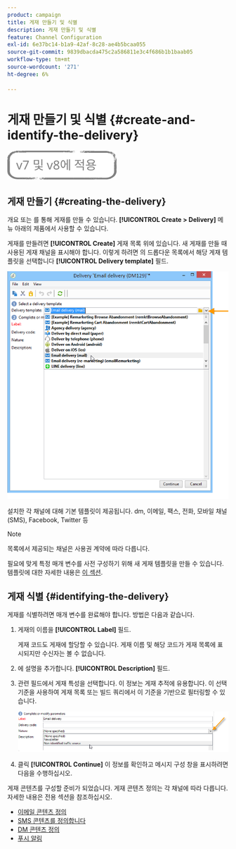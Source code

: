 ```yaml
---
product: campaign
title: 게재 만들기 및 식별
description: 게재 만들기 및 식별
feature: Channel Configuration
exl-id: 6e37bc14-b1a9-42af-8c28-ae4b5bcaa055
source-git-commit: 9839dbacda475c2a586811e3c4f686b1b1baab05
workflow-type: tm+mt
source-wordcount: '271'
ht-degree: 6%

---
```


# 게재 만들기 및 식별 {#create-and-identify-the-delivery}

![](../../assets/common.svg)

## 게재 만들기 {#creating-the-delivery}

개요 또는 를 통해 게재를 만들 수 있습니다. **[!UICONTROL Create > Delivery]** 메뉴 아래의 제품에서 사용할 수 있습니다.


게재를 만들려면 **[!UICONTROL Create]** 게재 목록 위에 있습니다. 새 게재를 만들 때 사용된 게재 채널을 표시해야 합니다. 이렇게 하려면 의 드롭다운 목록에서 해당 게재 템플릿을 선택합니다 **[!UICONTROL Delivery template]** 필드.

![](assets/s_ncs_user_wizard_email01_1.png)

설치한 각 채널에 대해 기본 템플릿이 제공됩니다. dm, 이메일, 팩스, 전화, 모바일 채널(SMS), Facebook, Twitter 등

>[!NOTE]
>
>목록에서 제공되는 채널은 사용권 계약에 따라 다릅니다.

필요에 맞게 특정 매개 변수를 사전 구성하기 위해 새 게재 템플릿을 만들 수 있습니다. 템플릿에 대한 자세한 내용은 [이 섹션](about-templates.md).

## 게재 식별 {#identifying-the-delivery}

게재를 식별하려면 매개 변수를 완료해야 합니다. 방법은 다음과 같습니다.

1. 게재의 이름을 **[!UICONTROL Label]** 필드.

   게재 코드도 게재에 할당할 수 있습니다. 게재 이름 및 해당 코드가 게재 목록에 표시되지만 수신자는 볼 수 없습니다.

1. 에 설명을 추가합니다. **[!UICONTROL Description]** 필드.
1. 관련 필드에서 게재 특성을 선택합니다. 이 정보는 게재 추적에 유용합니다. 이 선택 기준을 사용하여 게재 목록 또는 빌드 쿼리에서 이 기준을 기반으로 필터링할 수 있습니다.

   ![](assets/s_ncs_user_email_del_nature.png)

1. 클릭 **[!UICONTROL Continue]** 이 정보를 확인하고 메시지 구성 창을 표시하려면 다음을 수행하십시오.

게재 콘텐츠를 구성할 준비가 되었습니다. 게재 콘텐츠 정의는 각 채널에 따라 다릅니다. 자세한 내용은 전용 섹션을 참조하십시오.

* [이메일 콘텐츠 정의](defining-the-email-content.md)
* [SMS 콘텐츠를 정의합니다](sms-create.md#defining-the-sms-content)
* [DM 콘텐츠 정의](defining-the-direct-mail-content.md)
* [푸시 알림](about-mobile-app-channel.md)
